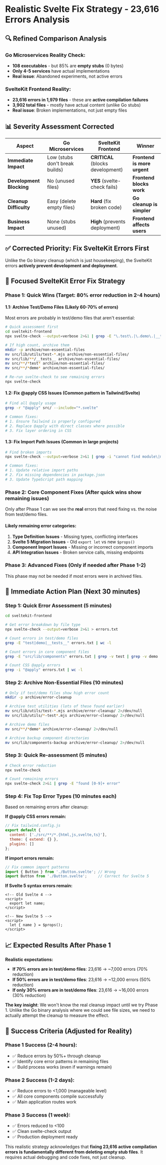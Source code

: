 # Realistic Svelte Fix Strategy - 23,616 Errors Analysis

## 🔍 Refined Comparison Analysis

### Go Microservices Reality Check:
- **108 executables** - but 85% are **empty stubs** (0 bytes)
- **Only 4-5 services** have actual implementations
- **Real issue**: Abandoned experiments, not active errors

### SvelteKit Frontend Reality:
- **23,616 errors in 1,979 files** - these are **active compilation failures**
- **3,902 total files** - mostly have actual content (unlike Go stubs)
- **Real issue**: Broken implementations, not just empty files

## 📊 Severity Assessment Corrected

| Aspect | Go Microservices | SvelteKit Frontend | Winner |
|--------|------------------|--------------------| -------|
| **Immediate Impact** | Low (stubs don't break builds) | **CRITICAL** (blocks development) | **Frontend is more urgent** |
| **Development Blocking** | No (unused files) | **YES** (svelte-check fails) | **Frontend blocks work** |
| **Cleanup Difficulty** | Easy (delete empty files) | **Hard** (fix broken code) | **Go cleanup is simpler** |
| **Business Impact** | None (stubs unused) | **High** (prevents deployment) | **Frontend affects users** |

## ✅ Corrected Priority: **Fix SvelteKit Errors First**

Unlike the Go binary cleanup (which is just housekeeping), the SvelteKit errors **actively prevent development and deployment**.

## 🎯 Focused SvelteKit Error Fix Strategy

### Phase 1: Quick Wins (Target: 80% error reduction in 2-4 hours)

#### 1.1: Archive Test/Demo Files (Likely 60-70% of errors)
Most errors are probably in test/demo files that aren't essential:

```bash
# Quick assessment first
cd sveltekit-frontend
npx svelte-check --output=verbose 2>&1 | grep -E "\.test\.|\.demo\.|__tests__|test-" | wc -l

# If high count, archive them
mkdir -p archive/non-essential-files
mv src/lib/utils/test-*.mjs archive/non-essential-files/
mv src/lib/**/__tests__ archive/non-essential-files/
mv src/**/*test* archive/non-essential-files/
mv src/**/*demo* archive/non-essential-files/

# Re-run svelte-check to see remaining errors
npx svelte-check
```

#### 1.2: Fix @apply CSS Issues (Common pattern in Tailwind/Svelte)
```bash
# Find all @apply usage
grep -r "@apply" src/ --include="*.svelte"

# Common fixes:
# 1. Ensure Tailwind is properly configured
# 2. Replace @apply with direct classes where possible
# 3. Fix layer ordering in CSS
```

#### 1.3: Fix Import Path Issues (Common in large projects)
```bash
# Find broken imports
npx svelte-check --output=verbose 2>&1 | grep -i "cannot find module\|module not found" 

# Common fixes:
# 1. Update relative import paths
# 2. Fix missing dependencies in package.json
# 3. Update TypeScript path mapping
```

### Phase 2: Core Component Fixes (After quick wins show remaining issues)

Only after Phase 1 can we see the **real** errors that need fixing vs. the noise from test/demo files.

#### Likely remaining error categories:
1. **Type Definition Issues** - Missing types, conflicting interfaces
2. **Svelte 5 Migration Issues** - Old `export let` vs new `$props()`  
3. **Component Import Issues** - Missing or incorrect component imports
4. **API Integration Issues** - Broken service calls, missing endpoints

### Phase 3: Advanced Fixes (Only if needed after Phase 1-2)

This phase may not be needed if most errors were in archived files.

## 🚀 Immediate Action Plan (Next 30 minutes)

### Step 1: Quick Error Assessment (5 minutes)
```bash
cd sveltekit-frontend

# Get error breakdown by file type
npx svelte-check --output=verbose 2>&1 > errors.txt

# Count errors in test/demo files
grep -E "test|demo|__tests__" errors.txt | wc -l

# Count errors in core component files  
grep -E "src/lib/components" errors.txt | grep -v test | grep -v demo | wc -l

# Count CSS @apply errors
grep -i "@apply" errors.txt | wc -l
```

### Step 2: Archive Non-Essential Files (10 minutes)
```bash
# Only if test/demo files show high error count
mkdir -p archive/error-cleanup

# Archive test utilities (lots of these found earlier)
mv src/lib/utils/test-*.mjs archive/error-cleanup/ 2>/dev/null
mv src/lib/utils/*-test*.mjs archive/error-cleanup/ 2>/dev/null

# Archive demo files
mv src/**/*demo* archive/error-cleanup/ 2>/dev/null

# Archive backup component directories
mv src/lib/components-backup archive/error-cleanup/ 2>/dev/null
```

### Step 3: Quick Re-assessment (5 minutes)
```bash
# Check error reduction
npx svelte-check

# Count remaining errors
npx svelte-check 2>&1 | grep -E "found [0-9]+ error" 
```

### Step 4: Fix Top Error Types (10 minutes each)

Based on remaining errors after cleanup:

**If @apply CSS errors remain:**
```javascript
// Fix tailwind.config.js
export default {
  content: ['./src/**/*.{html,js,svelte,ts}'],
  theme: { extend: {} },
  plugins: []
};
```

**If import errors remain:**
```typescript
// Fix common import patterns
import { Button } from './Button.svelte'; // Wrong
import Button from './Button.svelte';     // Correct for Svelte 5
```

**If Svelte 5 syntax errors remain:**
```svelte
<!-- Old Svelte 4 -->
<script>
  export let name;
</script>

<!-- New Svelte 5 -->
<script>
  let { name } = $props();
</script>
```

## 📈 Expected Results After Phase 1

**Realistic expectations:**
- **If 70% errors are in test/demo files**: 23,616 → ~7,000 errors (70% reduction)
- **If 50% errors are in test/demo files**: 23,616 → ~12,000 errors (50% reduction)  
- **If only 30% errors are in test/demo files**: 23,616 → ~16,000 errors (30% reduction)

**The key insight**: We won't know the real cleanup impact until we try Phase 1. Unlike the Go binary analysis where we could see file sizes, we need to actually attempt the cleanup to measure the effect.

## 🎯 Success Criteria (Adjusted for Reality)

### Phase 1 Success (2-4 hours):
- ✅ Reduce errors by 50%+ through cleanup
- ✅ Identify core error patterns in remaining files
- ✅ Build process works (even if warnings remain)

### Phase 2 Success (1-2 days):
- ✅ Reduce errors to <1,000 (manageable level)
- ✅ All core components compile successfully  
- ✅ Main application routes work

### Phase 3 Success (1 week):
- ✅ Errors reduced to <100
- ✅ Clean svelte-check output
- ✅ Production deployment ready

This realistic strategy acknowledges that **fixing 23,616 active compilation errors is fundamentally different from deleting empty stub files**. It requires actual debugging and code fixes, not just cleanup.